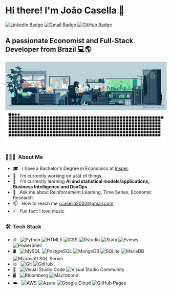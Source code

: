 
# Hi there! I'm João Casella 👋

[![Linkedin Badge](https://img.shields.io/badge/-LinkedIn-2366d1?style=flat-square&logo=Linkedin&logoColor=white&link=https://www.linkedin.com/in/jo%C3%A3o-alonso-casella-0315621bb/)](https://www.linkedin.com/in/jo%C3%A3o-alonso-casella-0315621bb/) 
[![Gmail Badge](https://img.shields.io/badge/-Gmail-2366d1?style=flat-square&logo=Gmail&logoColor=white&link=mailto:j.casella2002@gmail.com)](mailto:j.casella2002@gmail.com)
[![GitHub Badge](https://img.shields.io/badge/-GitHub-2366d1?style=flat-square&logo=github&logoColor=white&link=https://github.com/joaoalonsocasella)](https://github.com/joaoalonsocasella)


## A passionate Economist and Full-Stack Developer from Brazil 💻🌎

<img align="right" alt="Coding" width="1200" src="jojoca.gif">


<br>

![snake gif](https://github.com/joaoalonsocasella/joaoalonsocasella/blob/output/github-contribution-grid-snake.svg)


<h3> 👨🏻‍💻 &nbsp;About Me </h3>

- 🎓 &nbsp; I have a Bachelor's Degree in Economics at <a href="https://www.insper.edu.br/">Insper</a>.
- 🔭 &nbsp; I'm currently working on a lot of things.
- 🌱 &nbsp; I'm currently learning <b>AI and statistical models/applications, Business Intelligence and DevOps</b>
- 💬 &nbsp; Ask me about Reinforcement Learning, Time Series, Economic Research
- 📫 &nbsp; How to reach me j.casella2002@gmail.com
- ⚡ &nbsp; Fun fact: I love music


<h3> 🛠 &nbsp;Tech Stack</h3>

- 🌐 &nbsp;
  ![Python](https://img.shields.io/badge/-Python-333333?style=flat&logo=python)
  ![HTML5](https://img.shields.io/badge/-HTML5-333333?style=flat&logo=HTML5)
  ![CSS](https://img.shields.io/badge/-CSS-333333?style=flat&logo=CSS3&logoColor=1572B6)
  ![Rstudio](https://img.shields.io/badge/-Rstudio-333333?style=flat&logo=RStudio)
  ![Stata](https://img.shields.io/badge/-Stata-333333?style=flat&logo=Stata)
  ![Eviews](https://img.shields.io/badge/-Eviews-333333?style=flat&logo=Eviews)
  <!-- ![JavaScript](https://img.shields.io/badge/-JavaScript-333333?style=flat&logo=javascript) -->
  <!-- ![TyeScript](https://img.shields.io/badge/-TypeScript-333333?style=flat&logo=typescript) -->
  <!-- ![React](https://img.shields.io/badge/-React-333333?style=flat&logo=react) -->
  <!-- ![NestJS](https://img.shields.io/badge/-NestJS-333333?style=flat&logo=nestjs) -->
  <!-- ![Java](https://img.shields.io/badge/-Java-333333?style=flat&logo=java) -->
  <!-- ![Lua](https://img.shields.io/badge/-Lua-333333?style=flat&logo=lua) -->
  <!-- ![C#](https://img.shields.io/badge/-C%23-333333?style=flat&logo=c-sharp&logoColor=4bc425) -->
  <!-- ![C++](https://img.shields.io/badge/-C++-333333?style=flat&logo=c%2b%2b&logoColor=4bc425) -->
  <!-- ![C](https://img.shields.io/badge/-C-333333?style=flat&logo=c&logoColor=4bc425) -->
  <!-- ![PHP](https://img.shields.io/badge/-PHP-333333?style=flat&logo=php) -->
  <!-- ![Dart](https://img.shields.io/badge/-Dart-333333?style=flat&logo=dart) -->
  <!-- ![Swift](https://img.shields.io/badge/-Swift-333333?style=flat&logo=swift) -->
  <!-- ![Go](https://img.shields.io/badge/-Go-333333?style=flat&logo=go) -->
  <!-- ![Assembly](https://img.shields.io/badge/-Assembly-333333?style=flat&logo=assembly&logoColor=4bc425) -->
  <!-- ![MATLAB](https://img.shields.io/badge/-MATLAB-333333?style=flat&logo=matlab&logoColor=4bc425) -->
  ![PowerShell](https://img.shields.io/badge/-PowerShell-333333?style=flat&logo=powershell&logoColor=4bc425)
  <!-- ![Bash](https://img.shields.io/badge/-Bash-333333?style=flat&logo=gnu-bash&logoColor=4bc425) -->
  <!-- ![Shell](https://img.shields.io/badge/-Shell-333333?style=flat&logo=gnu-bash&logoColor=4bc425) -->
  <!-- ![Batch](https://img.shields.io/badge/-Batch-333333?style=flat&logo=gnu-bash&logoColor=4bc425) -->
- 🛢 &nbsp;
  ![MySQL](https://img.shields.io/badge/-MySQL-333333?style=flat&logo=mysql)
  ![PostgreSQL](https://img.shields.io/badge/-PostgreSQL-333333?style=flat&logo=postgresql)
  ![MongoDB](https://img.shields.io/badge/-MongoDB-333333?style=flat&logo=mongodb)
  <!-- ![Redis](https://img.shields.io/badge/-Redis-333333?style=flat&logo=redis) -->
  ![SQLite](https://img.shields.io/badge/-SQLite-333333?style=flat&logo=sqlite)
  <!-- ![Firebase](https://img.shields.io/badge/-Firebase-333333?style=flat&logo=firebase) -->
  <!-- ![ElasticSearch](https://img.shields.io/badge/-ElasticSearch-333333?style=flat&logo=elasticsearch) -->
  <!-- ![DynamoDB](https://img.shields.io/badge/-DynamoDB-333333?style=flat&logo=amazon-dynamodb) -->
  <!-- ![Cassandra](https://img.shields.io/badge/-Cassandra-333333?style=flat&logo=apache-cassandra) -->
  ![MariaDB](https://img.shields.io/badge/-MariaDB-333333?style=flat&logo=mariadb)
  <!-- ![Oracle](https://img.shields.io/badge/-Oracle-333333?style=flat&logo=oracle) -->
  ![Microsoft SQL Server](https://img.shields.io/badge/-Microsoft%20SQL%20Server-333333?style=flat&logo=microsoft-sql-server)
  <!-- ![SQLite](https://img.shields.io/badge/-SQLite-333333?style=flat&logo=sqlite) -->
- ⚙️ &nbsp;
  ![Git](https://img.shields.io/badge/-Git-333333?style=flat&logo=git)
  ![GitHub](https://img.shields.io/badge/-GitHub-333333?style=flat&logo=github)
  <!-- ![GitLab](https://img.shields.io/badge/-GitLab-333333?style=flat&logo=gitlab) -->
  <!-- ![BitBucket](https://img.shields.io/badge/-BitBucket-333333?style=flat&logo=bitbucket)   -->
- 🔧 &nbsp;
  ![Visual Studio Code](https://img.shields.io/badge/-Visual%20Studio%20Code-333333?style=flat&logo=visual-studio-code&logoColor=007ACC)
  ![Visual Studio Community](https://img.shields.io/badge/-Visual%20Studio%20Community-333333?style=flat&logo=visual-studio-code&logoColor=7d3bbc)
  <!-- ![Figma](https://img.shields.io/badge/-Figma-333333?style=flat&logo=figma) -->
- 🖥 &nbsp;
  <!-- ![Unity](https://img.shields.io/badge/-Unity-333333?style=flat&logo=unity) -->
  ![Bloomberg](https://img.shields.io/badge/-Bloomberg-333333?style=flat&logo=Bloomberg)
  ![Macrobond](https://img.shields.io/badge/-Macrobond-333333?style=flat&logo=Macrobond)
  <!-- ![Unreal Engine](https://img.shields.io/badge/-Unreal%20Engine-333333?style=flat&logo=unreal-engine) -->
  <!-- ![3DS Max](https://img.shields.io/badge/-3DS%20Max-333333?style=flat&logo=3ds-max) -->
  <!-- ![Photoshop](https://img.shields.io/badge/-Photoshop-333333?style=flat&logo=adobe-photoshop) -->
  <!-- ![Premiere](https://img.shields.io/badge/-Premiere-333333?style=flat&logo=adobe-premiere-pro) -->
  <!-- ![After Effects](https://img.shields.io/badge/-After%20Effects-333333?style=flat&logo=adobe-after-effects) -->
  <!-- ![Blender](https://img.shields.io/badge/-Blender-333333?style=flat&logo=blender) -->
- ☁️ &nbsp;
  <!-- ![Heroku](https://img.shields.io/badge/-Heroku-333333?style=flat&logo=heroku) -->
  <!-- ![Firebase](https://img.shields.io/badge/-Firebase-333333?style=flat&logo=firebase) -->
  ![AWS](https://img.shields.io/badge/-AWS-333333?style=flat&logo=amazon-aws)
  ![Azure](https://img.shields.io/badge/-Azure-333333?style=flat&logo=microsoft-azure)
  ![Google Cloud](https://img.shields.io/badge/-Google%20Cloud-333333?style=flat&logo=google-cloud)
  <!-- ![Digital Ocean](https://img.shields.io/badge/-Digital%20Ocean-333333?style=flat&logo=digital-ocean) -->
  <!-- ![Vercel](https://img.shields.io/badge/-Vercel-333333?style=flat&logo=vercel) -->
  ![GitHub Pages](https://img.shields.io/badge/-GitHub%20Pages-333333?style=flat&logo=github)

<br/>


<!-- <h3> ⚙️ GitHub Analytics </h3>

[![João's GitHub stats](https://github-readme-stats.vercel.app/api?username=joaoalonsocasella)](https://github.com/joaoalonsocasella/github-readme-stats)
   -->


